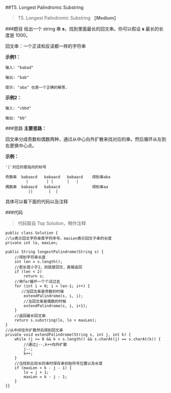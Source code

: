##T5. Longest Palindromic Substring
> T5. Longest Palindromic Substring 【**Medium**】

###题目
给出一个 string 串 **s**，找到里面最长的回文串。你可以假设 **s** 最长的长度是 1000。

回文串：一个正读和反读都一样的字符串

**示例1：**

```
输入: "babad"

输出: "bab"

提示: "aba" 也是一个正确的解答.
```

**示例2：**

```
输入: "cbbd"

输出: "bb"

```

###思路
**主要思路：**

回文串分成奇数和偶数两种，通过从中心向外扩散来找对应的串。然后循环从左到右更换中心点。

**示例：**

``` 
'|'对应的是指向的标号

奇数串  babaacd   babaacd   babaacd    得到串aba
         |        | |      |   | 
偶数串  babaacd   babaacd              得到串aa
          ||       |  |   
```
具体可以看下面的代码以及注释


###代码

>代码取自 Top Solution，稍作注释

```
public class Solution {
//lo表示回文字符串首字符序号，macLen表示回文子串的长度
private int lo, maxLen;

public String longestPalindrome(String s) {
    //得到字符串长度
	int len = s.length();
	//若长度小于2，则就是回文，直接返回
	if (len < 2)
		return s;
	//用for循环一个个试过去
    for (int i = 0; i < len-1; i++) {
       //当回文串是奇数的时候
     	extendPalindrome(s, i, i);
     	//当回文串是偶数的时候 
     	extendPalindrome(s, i, i+1);
    }
    //返回最长回文串
    return s.substring(lo, lo + maxLen);
}
//从中间往外扩散然后得到回文串
private void extendPalindrome(String s, int j, int k) {
	while (j >= 0 && k < s.length() && s.charAt(j) == s.charAt(k)) {
	    //通过j--,k++向外扩散
		j--;
		k++;
	}
	//当找到比较长的串时保存串初始符号位置以及长度
	if (maxLen < k - j - 1) {
		lo = j + 1;
		maxLen = k - j - 1;
	}
}}
```
